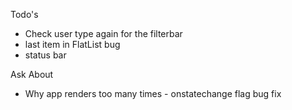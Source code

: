 Todo's

- Check user type again for the filterbar
- last item in FlatList bug
- status bar

Ask About
- Why app renders too many times - onstatechange flag bug fix